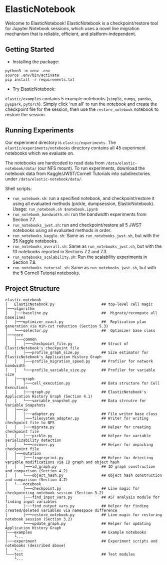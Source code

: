 # ElasticNotebook

Welcome to ElasticNotebook! ElasticNotebook is a checkpoint/restore tool for Jupyter Notebook sessions, which uses a 
novel live migration mechanism that is reliable, efficient, and platform-independent.

## Getting Started

- Installing the package:
```
python3 -m venv .env
source .env/bin/activate
pip install -r requirements.txt
```

- Try ElasticNotebook:

`elastic/examples` contains 5 example notebooks (`simple`, `numpy`, `pandas`, `pyspark`, `pytorch`). Simply click 'run
all' to run the notebook and create the checkpoint file for the session, then use the `restore_notebook` notebook to
restore the session.

## Running Experiments

Our experiment directory is `elastic/experiments`. The `elastic/experiments/notebooks` directory contains all 45
experiment notebooks which we evaluate on. 

The notebooks are hardcoded to read data from `/data/elastic-notebook/data/` (our NFS mount). To run experiments, download
the notebook data from Kaggle/JWST/Cornell Tutorials into subdirectories under `/data/elastic-notebook/data/`.

Shell scripts:
 - `run_notebook.sh`: run a specified notebook, and checkpoint/restore it using all evaluated methods (pickle, dumpsession, ElasticNotebook). Usage: `run_notebook.sh $notebook.ipynb`
 - `run_notebook_bandwidth.sh`: run the bandwidth experiments from Section 7.7.
 - `run_notebooks_jwst.sh`: run and checkpoint/restore all 5 JWST notebooks using all evaluated methods in order.
 - `run_notebooks_kaggle.sh`: Same as `run_notebooks_jwst.sh`, but with the 35 Kaggle notebooks.
 - `run_notebooks_overall.sh`: Same as `run_notebooks_jwst.sh`, but with the 10 notebooks reported in Sections 7.2 and 7.3.
 - `run_notebooks_scalability.sh`: Run the scalability experiments in Section 7.8.
 - `run_notebooks_tutorial.sh`: Same as `run_notebooks_jwst.sh`, but with the 5 Cornell Tutorial notebooks.

## Project Structure

```
elastic-notebook
│   ElasticNotebook.py                     ## top-level cell magic
│───algorithm
│   │───baseline.py                        ##  Migrate/recompute all baselines
│   │───optimizer_exact.py                 ##  Replication plan generation via min-cut reduction (Section 5.3)
│   └───selector.py                        ##  Optimizer base class
│───core
│   │───common
│   │   │───checkpoint_file.py             ## Struct of ElasticNotebook's checkpoint file
│   │   │───profile_graph_size.py          ## Size estimator for ElasticNotebook's Application History Graph
│   │   │───profile_migration_speed.py     ## Profiler for network bandwidth
│   │   └───profile_variable_size.py       ## Profiler for variable size
│   │───graph
│   │   │───cell_execution.py              ## Data structure for Cell Executions
│   │   │───graph.py                       ## ElasticNotebook's Application History Graph (Section 4.1)
│   │   └───variable_snapshot.py           ## Data strcutre for Variable Snapshots
│   │───io
│   │   │───adapter.py                     ## File writer base class
│   │   │───filesystem_adapter.py          ## Writer for writing checkpoint file to NFS
│   │   │───migrate.py                     ## Helper for creating checkpoint file
│   │   │───pickle.py                      ## Helper for variable serializability detection
│   │   └───recover.py                     ## Helper for unpacking checkpoint file
│   │───mutation
│   │   │───fingerprint.py                 ## Helper for detecting variable modifications via ID graph and object hash
│   │   │───id_graph.py                    ## ID graph construction and comparison (Section 4.2)
│   │   └───object_hash.py                 ## Object hash construction and comparison (Section 4.2)
│   └───notebook
│       │───checkpoint.py                  ## Line magic for checkpointing notebook session (Section 3.2)
│       │───find_input_vars.py             ## AST analysis module for finding input variables
│       │───find_output_vars.py            ## Helper for finding created/deleted variables via namespace difference
│       │───restore_notebook.py            ## Line magic for restoring notebook session (Section 3.2)
│       └───update_graph.py                ## Helper for updating Application History Graph
│───examples                               ## Example notebooks
│   └...
│───experiment                             ## Experiment scripts and notebooks (described above)
│   └...
└───test                                   ## Test modules
    └...
```
